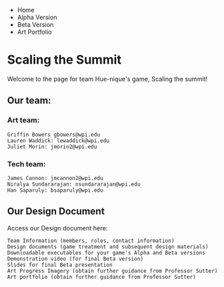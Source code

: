 <nav> 
    <ul>
        <li id="home">Home</a></li>
        <li id="Volunteer">Alpha Version</a></li>
        <li id="Activities">Beta Version</a></li>
        <li id="Parking">Art Portfolio</a></li>
    </ul>
</nav>

# Scaling the Summit 

Welcome to the page for team Hue-nique's game, Scaling the summit! 

## Our team: 

### Art team:

    Griffin Bowers gbowers@wpi.edu
    Lauren Waddick: lewaddick@wpi.edu
    Juliet Morin: jmorin2@wpi.edu 

### Tech team: 

    James Cannon: jmcannon2@wpi.edu 
    Niralya Sundararajan: nsundararajan@wpi.edu 
    Han Saparuly: bsaparuly@wpi.edu 

## Our Design Document 
Access our Design document here: 



    Team Information (members, roles, contact information)
    Design documents (game treatment and subsequent design materials)
    Downloadable executables for your game's Alpha and Beta versions
    Demonstration video (for final Beta version)
    Slides for final Beta presentation
    Art Progress Imagery (obtain further guidance from Professor Sutter)
    Art portfolio (obtain further guidance from Professor Sutter)


